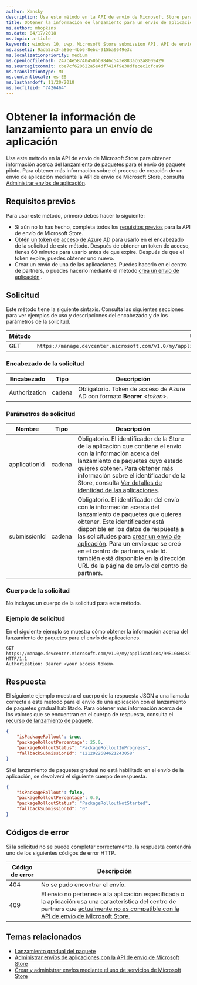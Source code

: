 ```yaml
---
author: Xansky
description: Usa este método en la API de envío de Microsoft Store para obtener información sobre el lanzamiento de paquetes para el envío de aplicación.
title: Obtener la información de lanzamiento para un envío de aplicación
ms.author: mhopkins
ms.date: 04/17/2018
ms.topic: article
keywords: windows 10, uwp, Microsoft Store submission API, API de envío de Microsoft Store, package rollout, lanzamiento de paquete, app submission, envío de aplicación
ms.assetid: 9ada5ac3-a86e-4bb6-8ebc-915ba9649e3c
ms.localizationpriority: medium
ms.openlocfilehash: 247c4e58740450bb9846c543e883ac62a8009429
ms.sourcegitcommit: cbe7cf620622a5e4df7414f9e38dfecec1cfca99
ms.translationtype: MT
ms.contentlocale: es-ES
ms.lasthandoff: 11/20/2018
ms.locfileid: "7426464"
---
```

# <a name="get-rollout-info-for-an-app-submission"></a>Obtener la información de lanzamiento para un envío de aplicación


Usa este método en la API de envío de Microsoft Store para obtener información acerca del [lanzamiento de paquetes](../publish/gradual-package-rollout.md) para el envío de paquete piloto. Para obtener más información sobre el proceso de creación de un envío de aplicación mediante la API de envío de Microsoft Store, consulta [Administrar envíos de aplicación](manage-app-submissions.md).

## <a name="prerequisites"></a>Requisitos previos

Para usar este método, primero debes hacer lo siguiente:

* Si aún no lo has hecho, completa todos los [requisitos previos](create-and-manage-submissions-using-windows-store-services.md#prerequisites) para la API de envío de Microsoft Store.
* [Obtén un token de acceso de Azure AD](create-and-manage-submissions-using-windows-store-services.md#obtain-an-azure-ad-access-token) para usarlo en el encabezado de la solicitud de este método. Después de obtener un token de acceso, tienes 60 minutos para usarlo antes de que expire. Después de que el token expire, puedes obtener uno nuevo.
* Crear un envío de una de las aplicaciones. Puedes hacerlo en el centro de partners, o puedes hacerlo mediante el método [crea un envío de aplicación](create-an-app-submission.md) .

## <a name="request"></a>Solicitud

Este método tiene la siguiente sintaxis. Consulta las siguientes secciones para ver ejemplos de uso y descripciones del encabezado y de los parámetros de la solicitud.

| Método | URI de solicitud                                                      |
|--------|------------------------------------------------------------------|
| GET   | ```https://manage.devcenter.microsoft.com/v1.0/my/applications/{applicationId}/submissions/{submissionId}/packagerollout   ``` |


### <a name="request-header"></a>Encabezado de la solicitud

| Encabezado        | Tipo   | Descripción                                                                 |
|---------------|--------|-----------------------------------------------------------------------------|
| Authorization | cadena | Obligatorio. Token de acceso de Azure AD con formato **Bearer** &lt;*token*&gt;. |


### <a name="request-parameters"></a>Parámetros de solicitud

| Nombre        | Tipo   | Descripción                                                                 |
|---------------|--------|-----------------------------------------------------------------------------|
| applicationId | cadena | Obligatorio. El identificador de la Store de la aplicación que contiene el envío con la información acerca del lanzamiento de paquetes cuyo estado quieres obtener. Para obtener más información sobre el identificador de la Store, consulta [Ver detalles de identidad de las aplicaciones](https://msdn.microsoft.com/windows/uwp/publish/view-app-identity-details).  |
| submissionId | cadena | Obligatorio. El identificador del envío con la información acerca del lanzamiento de paquetes que quieres obtener. Este identificador está disponible en los datos de respuesta a las solicitudes para [crear un envío de aplicación](create-an-app-submission.md). Para un envío que se creó en el centro de partners, este Id. también está disponible en la dirección URL de la página de envío del centro de partners.  |


### <a name="request-body"></a>Cuerpo de la solicitud

No incluyas un cuerpo de la solicitud para este método.

### <a name="request-example"></a>Ejemplo de solicitud

En el siguiente ejemplo se muestra cómo obtener la información acerca del lanzamiento de paquetes para el envío de aplicaciones.

```
GET https://manage.devcenter.microsoft.com/v1.0/my/applications/9NBLGGH4R315/submissions/1152921504621243649/packagerollout HTTP/1.1
Authorization: Bearer <your access token>
```

## <a name="response"></a>Respuesta

El siguiente ejemplo muestra el cuerpo de la respuesta JSON a una llamada correcta a este método para el envío de una aplicación con el lanzamiento de paquetes gradual habilitado. Para obtener más información acerca de los valores que se encuentran en el cuerpo de respuesta, consulta el [recurso de lanzamiento de paquete](manage-app-submissions.md#package-rollout-object).

```json
{
    "isPackageRollout": true,
    "packageRolloutPercentage": 25.0,
    "packageRolloutStatus": "PackageRolloutInProgress",
    "fallbackSubmissionId": "1212922684621243058"
}
```

Si el lanzamiento de paquetes gradual no está habilitado en el envío de la aplicación, se devolverá el siguiente cuerpo de respuesta.

```json
{
    "isPackageRollout": false,
    "packageRolloutPercentage": 0.0,
    "packageRolloutStatus": "PackageRolloutNotStarted",
    "fallbackSubmissionId": "0"
}
```

## <a name="error-codes"></a>Códigos de error

Si la solicitud no se puede completar correctamente, la respuesta contendrá uno de los siguientes códigos de error HTTP.

| Código de error |  Descripción   |
|--------|------------------|
| 404  | No se pudo encontrar el envío. |
| 409  | El envío no pertenece a la aplicación especificada o la aplicación usa una característica del centro de partners que [actualmente no es compatible con la API de envío de Microsoft Store](create-and-manage-submissions-using-windows-store-services.md#not_supported). |   


## <a name="related-topics"></a>Temas relacionados

* [Lanzamiento gradual del paquete](../publish/gradual-package-rollout.md)
* [Administrar envíos de aplicaciones con la API de envío de Microsoft Store](manage-app-submissions.md)
* [Crear y administrar envíos mediante el uso de servicios de Microsoft Store](create-and-manage-submissions-using-windows-store-services.md)
